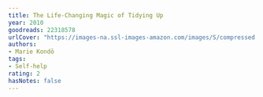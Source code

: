 ```yaml
---
title: The Life-Changing Magic of Tidying Up
year: 2010
goodreads: 22318578
urlCover: "https://images-na.ssl-images-amazon.com/images/S/compressed.photo.goodreads.com/books/1418767178i/22318578.jpg"
authors:
- Marie Kondō
tags:
- Self-help
rating: 2
hasNotes: false
---
```

